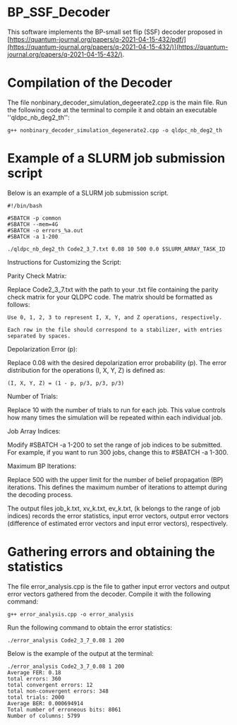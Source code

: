 # BP_SSF_Decoder
This software implements the BP-small set flip (SSF) decoder proposed in [https://quantum-journal.org/papers/q-2021-04-15-432/pdf/](https://quantum-journal.org/papers/q-2021-04-15-432/)](https://quantum-journal.org/papers/q-2021-04-15-432/).

# Compilation of the Decoder
The file nonbinary_decoder_simulation_degeerate2.cpp is the main file. Run the following code at the terminal to compile it and obtain an executable ''qldpc_nb_deg2_th'':
```
g++ nonbinary_decoder_simulation_degenerate2.cpp -o qldpc_nb_deg2_th
```

# Example of a SLURM job submission script 
Below is an example of a SLURM job submission script. 
```
#!/bin/bash

#SBATCH -p common
#SBATCH --mem=4G
#SBATCH -o errors_%a.out
#SBATCH -a 1-200

./qldpc_nb_deg2_th Code2_3_7.txt 0.08 10 500 0.0 $SLURM_ARRAY_TASK_ID
```

Instructions for Customizing the Script:

Parity Check Matrix:

  Replace Code2_3_7.txt with the path to your .txt file containing the parity check matrix for your QLDPC code. The matrix should be formatted as follows:

    Use 0, 1, 2, 3 to represent I, X, Y, and Z operations, respectively.

    Each row in the file should correspond to a stabilizer, with entries separated by spaces.

Depolarization Error (p):

  Replace 0.08 with the desired depolarization error probability (p). The error distribution for the operations (I, X, Y, Z) is defined as:

    (I, X, Y, Z) = (1 - p, p/3, p/3, p/3)

Number of Trials:

  Replace 10 with the number of trials to run for each job. This value controls how many times the simulation will be repeated within each individual job.

Job Array Indices:

  Modify #SBATCH -a 1-200 to set the range of job indices to be submitted. For example, if you want to run 300 jobs, change this to #SBATCH -a 1-300.

Maximum BP Iterations:

  Replace 500 with the upper limit for the number of belief propagation (BP) iterations. This defines the maximum number of iterations to attempt during the decoding process.

The output files job_k.txt, xv_k.txt, ev_k.txt, (k belongs to the range of job indices) records the error statistics, input error vectors, output error vectors (difference of estimated error vectors and input error vectors), respectively.

# Gathering errors and obtaining the statistics
The file error_analysis.cpp is the file to gather input error vectors and output error vectors gathered from the decoder. Compile it with the following command:
```
g++ error_analysis.cpp -o error_analysis
```
Run the following command to obtain the error statistics:
```
./error_analysis Code2_3_7_0.08 1 200
```
Below is the example of the output at the terminal: 
```
./error_analysis Code2_3_7_0.08 1 200
Average FER: 0.18
total errors: 360
total convergent errors: 12
total non-convergent errors: 348
total trials: 2000
Average BER: 0.000694914
Total number of erroneous bits: 8061
Number of columns: 5799
```
